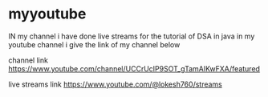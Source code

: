 # myyoutube 
IN my channel i have done live streams for the tutorial of DSA in java in my youtube channel i give the link of my channel below

channel link
https://www.youtube.com/channel/UCCrUcIP9SOT_gTamAIKwFXA/featured

live streams link
https://www.youtube.com/@lokesh760/streams
